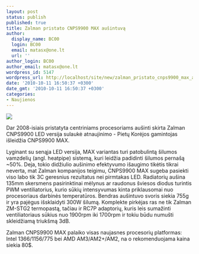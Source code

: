 ```yaml
---
layout: post
status: publish
published: true
title: Zalman pristato CNPS9900 MAX aušintuvą
author:
  display_name: BC00
  login: BC00
  email: matasx@one.lt
  url: ''
author_login: BC00
author_email: matasx@one.lt
wordpress_id: 5147
wordpress_url: http://localhost/site/new/zalman_pristato_cnps9900_max_ausintuva/
date: '2010-10-11 16:50:37 +0300'
date_gmt: '2010-10-11 16:50:37 +0300'
categories:
- Naujienos
---
```

<div class="imgright"><img src="http://www.part.lt/img/cacc6587f381ee38bb334be1be764d36370.jpg"  /></div>
<p>Dar 2008-isiais pristatyta centriniams procesoriams aušinti skirta Zalman CNPS9900 LED versija sulaukė atnaujinimo - Pietų Korėjos gamintojas išleidžia CNPS9900 MAX.</p>
<p>Lyginant su senąja LED versija, MAX variantas turi patobulintą šilumos vamzdelių (angl. heatpipe) sistemą, kuri leidžia padidinti šilumos pernašą ~50%. Deja, tokio didžiulio aušinimo efektyvumo išaugimo tikėtis tikrai neverta, mat Zalman kompanijos teigimu, CNPS9900 MAX sugeba pasiekti viso labo tik 3C geresnius rezultatus nei pirmtakas LED. Radiatorių aušina 135mm skersmens pasirinktinai mėlynus ar raudonus šviesos diodus turintis PWM ventiliatorius, kurio sūkių intensyvumas kinta priklausomai nuo procesoriaus darbinės temperatūros. Bendras aušintuvo svoris siekia 755g ir yra pajėgus išsklaidyti 300W šilumą. Komplekte pirkėjas ras ne tik Zalman ZM-STG2 termopastą, tačiau ir RC7P adaptorių, kuris leis sumažinti ventiliatoriaus sūkius nuo 1900rpm iki 1700rpm ir tokiu būdu numušti skleidžiamą triukšmą 3dB.</p>
<p>Zalman CNPS9900 MAX palaiko visas naujasnes procesorių platformas: Intel 1366/1156/775 bei AMD AM3/AM2+/AM2, na o rekomenduojama kaina siekia 80$.</p>
